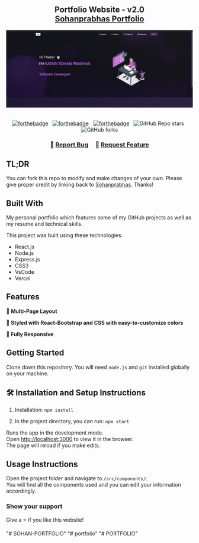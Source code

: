 <h2 align="center">
  Portfolio Website - v2.0<br/>
  <a href="https://github.com/Sohanprabhas" target="_blank">Sohanprabhas Portfolio</a>
</h2>
<div align="center">
  <img alt="Demo" src="./Images/portfolio.png" />
</div>

<br/>

<center>

[![forthebadge](https://forthebadge.com/images/badges/built-with-love.svg)](https://forthebadge.com) &nbsp;
[![forthebadge](https://forthebadge.com/images/badges/made-with-javascript.svg)](https://forthebadge.com) &nbsp;
[![forthebadge](https://forthebadge.com/images/badges/open-source.svg)](https://forthebadge.com) &nbsp;
![GitHub Repo stars](https://img.shields.io/github/stars/Sohanprabhas/Portfolio?color=red&logo=github&style=for-the-badge) &nbsp;
![GitHub forks](https://img.shields.io/github/forks/Sohanprabhas/Portfolio?color=red&logo=github&style=for-the-badge)

</center>

<h3 align="center">
    🔹
    <a href="https://github.com/Sohanprabhas/Portfolio/issues">Report Bug</a> &nbsp; &nbsp;
    🔹
    <a href="https://github.com/Sohanprabhas/Portfolio/issues">Request Feature</a>
</h3>

## TL;DR

You can fork this repo to modify and make changes of your own. Please give proper credit by linking back to [Sohanprabhas](https://github.com/Sohanprabhas). Thanks!

## Built With

My personal portfolio which features some of my GitHub projects as well as my resume and technical skills.

This project was built using these technologies:

- React.js
- Node.js
- Express.js
- CSS3
- VsCode
- Vercel

## Features

**📖 Multi-Page Layout**

**🎨 Styled with React-Bootstrap and CSS with easy-to-customize colors**

**📱 Fully Responsive**

## Getting Started

Clone down this repository. You will need `node.js` and `git` installed globally on your machine.

## 🛠 Installation and Setup Instructions

1. Installation:
   `npm install`

2. In the project directory, you can run:
   `npm start`

Runs the app in the development mode.  
Open [http://localhost:3000](http://localhost:3000) to view it in the browser.  
The page will reload if you make edits.

## Usage Instructions

Open the project folder and navigate to `/src/components/`.  
You will find all the components used and you can edit your information accordingly.

### Show your support

Give a ⭐ if you like this website!

<!-- If you have a Buy Me a Coffee or support link, you can place it below. For now, this section can be updated later as per your preference. -->
"# SOHAN-PORTFOLIO" 
"# portfolio" 
"# PORTFOLIO" 
